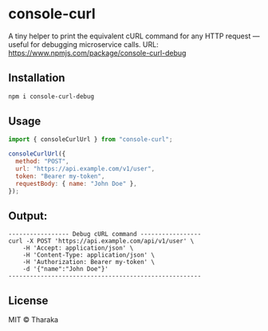 # console-curl

A tiny helper to print the equivalent cURL command for any HTTP request — useful for debugging microservice calls.
URL: https://www.npmjs.com/package/console-curl-debug

## Installation
```bash
npm i console-curl-debug
```

## Usage

```js
import { consoleCurlUrl } from "console-curl";

consoleCurlUrl({
  method: "POST",
  url: "https://api.example.com/v1/user",
  token: "Bearer my-token",
  requestBody: { name: "John Doe" },
});
```

## Output:

```
----------------- Debug cURL command -----------------
curl -X POST 'https://api.example.com/api/v1/user' \
    -H 'Accept: application/json' \
    -H 'Content-Type: application/json' \
    -H 'Authorization: Bearer my-token' \
    -d '{"name":"John Doe"}'
------------------------------------------------------
```

## License

MIT © Tharaka
